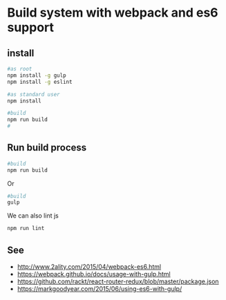 # Build system with webpack and es6 support

## install

```bash
#as root
npm install -g gulp
npm install -g eslint

#as standard user
npm install

#build
npm run build
#

```

## Run build process

```bash
#build
npm run build
```

Or
```bash
#build
gulp
```

We can also lint js
```bash
npm run lint
```


## See

  * http://www.2ality.com/2015/04/webpack-es6.html
  * https://webpack.github.io/docs/usage-with-gulp.html
  * https://github.com/rackt/react-router-redux/blob/master/package.json
  * https://markgoodyear.com/2015/06/using-es6-with-gulp/